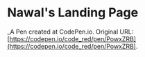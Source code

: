 # Nawal's Landing Page
 _A Pen created at CodePen.io. Original URL: [https://codepen.io/code_red/pen/PowxZRB](https://codepen.io/code_red/pen/PowxZRB).

 